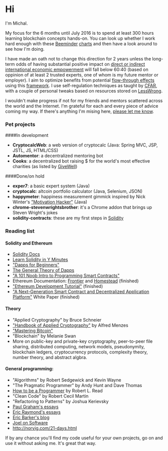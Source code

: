 # Hi

I'm Michal. 

My focus for the 6 months until July 2016 is to spend at least 300 hours learning blockchain concepts hands-on. You can look up whether I work hard enough with these [Beeminder] [charts] and then have a look around to see how I'm doing. 

I have made an oath not to change this direction for 2 years unless the long-term odds of having substantial positive impact on [direct or indirect international economic empowerment] will fall below 60:40 (based on oppinion of at least 2 trusted experts, one of whom is my future mentor or employer). I aim to optimize benefits from potential [flow-through effects] using this [framework]. I use self-regulation techniques as taught by [CFAR], with a couple of personal tweaks based on resources stored on [LessWrong].

I wouldn't make progress if not for my friends and mentors scattered across the world and the Internet. I'm grateful for each and every piece of advice coming my way. If there's anything I'm mising here, [please let me know].

### Pet projects

####In development

- **CryptocalcWeb**: a web version of cryptocalc (Java: Spring MVC, JSP, JSTL, JS, HTML/CSS)
- **Automentor**: a decentralized mentoring bot
- **Cooks**: a decentralized bot raising $ for the world's most effective charities (as listed by [GiveWell])

####Done/on hold

- **exper7**: a basic expert system (Java)
- **cryptocalc**: altcoin portfolio calculator (Java, Selenium, JSON)
- **happymeter**: happiness measurement gimmick inspired by Nick Winter's ["Motivation Hacker"] (Java)
- **chrome-stevenwrightsbrother**: it's a Chrome addon that brings up Steven Wright's jokes
- **solidity-contracts**: these are my first steps in [Solidity]

### Reading list

#### Solidity and Ethereum
- [Solidity Docs]
- [Learn Solidity in Y Minutes]
- ["Dapps for Beginners"]  
- [The General Theory of Dapps]
- ["A 101 Noob Intro to Programming Smart Contracts"]
- Ethereum Documentation: [Frontier] and [Homestead] (finished)
- ["Ethereum Development Tutorial"] (finished)
- ["A Next-Generation Smart Contract and Decentralized Application Platform"] White Paper (finished)

#### Theory
- "Applied Cryptography" by Bruce Schneier  
- ["Handbook of Applied Cryptography"] by Alfred Menzes  
- ["Mastering Bitcoin"]  
- "Blockchain" by Melanie Swan
- More on public-key and private-key cryptography, peer-to-peer file sharing, distributed computing, network models, pseudonymity, blockchain ledgers, cryptocurrency protocols, complexity theory, number theory, and abstract algbra.

#### General programming:
- "Algorithms" by Robert Sedgewick and Kevin Wayne
- "The Pragmatic Programmer" by Andy Hunt and Dave Thomas
- [How to be a Programmer] by Robert L. Read
- "Clean Code" by Robert Cecil Martin
- "Refactoring to Patterns" by Joshua Kerievsky
- [Paul Graham's essays]
- [Eric Raymond's essays]
- [Eric Barker's blog]
- [Joel on Software]
- http://norvig.com/21-days.html

If by any chance you'll find my code useful for your own projects, go on and use it without asking me. It's great that way.

[system 1]: http://bigthink.com/errors-we-live-by/kahnemans-mind-clarifying-biases
["Handbook of Applied Cryptography"]: http://cacr.uwaterloo.ca/hac/
["Mastering Bitcoin"]: https://github.com/bitcoinbook/bitcoinbook
["A 101 Noob Intro to Programming Smart Contracts"]: http://consensys.github.io/developers/articles/101-noob-intro/
["Dapps for Beginners"]: https://dappsforbeginners.wordpress.com/
["A Next-Generation Smart Contract and Decentralized Application Platform"]: https://github.com/ethereum/wiki/wiki/White-Paper
["Ethereum Development Tutorial"]: https://github.com/ethereum/wiki/wiki/Ethereum-Development-Tutorial
[Beeminder]: https://www.beeminder.com/michal_t/goals/code
[CFAR]: http://rationality.org
[friends]: http://www.effectivealtruism.org
["Motivation Hacker"]: http://www.nickwinter.net/the-motivation-hacker
[Solidity]: https://solidity.readthedocs.org/en/latest/
[Paul Graham's essays]: http://www.paulgraham.com/articles.html
[Eric Raymond's essays]: http://www.catb.org/esr/writings/
[How to be a Programmer]: https://github.com/braydie/HowToBeAProgrammer
[LessWrong]: http://lesswrong.com/
[Eric Barker's blog]: http://www.bakadesuyo.com/about/
[The General Theory of Dapps]: https://github.com/DavidJohnstonCEO/DecentralizedApplications
[Homestead]: https://ethereum-homestead.readthedocs.org/en/latest/
[Frontier]: https://ethereum.gitbooks.io/frontier-guide/content/
[Solidity Docs]: http://solidity.readthedocs.org/en/latest/solidity-in-depth.html
[Learn Solidity in Y Minutes]: https://learnxinyminutes.com/docs/solidity/
[Joel on Software]: http://www.joelonsoftware.com/
[flow-through effects]: http://blog.givewell.org/2013/05/15/flow-through-effects/
[framework]: https://docs.google.com/document/d/1prRQQOviesyJDtW-_9x8nvK3WHh5O0i5GVCy2N_WDWQ/edit
[track]: https://www.beeminder.com/michal_t/goals/code
[please let me know]: <mailto:michal@efektywnyaltruizmkrakow.org>
[GiveWell]: http://www.givewell.org/
[direct or indirect international economic empowerment]: http://www.givewell.org/international/economic-empowerment
[charts]:https://www.beeminder.com/michal_t/read
